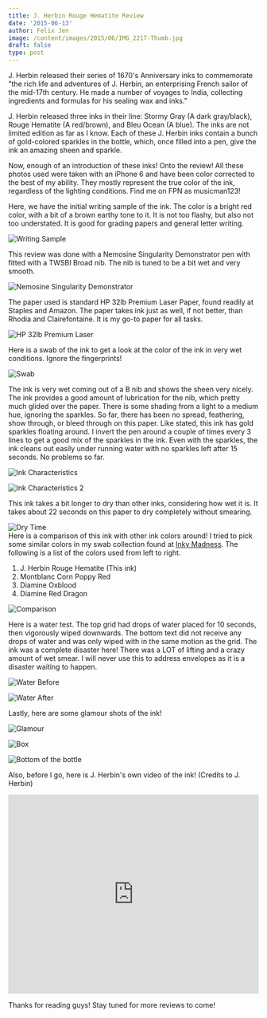 ```yaml
---
title: J. Herbin Rouge Hematite Review
date: '2015-06-13'
author: Felix Jen
image: /content/images/2015/06/IMG_2217-Thumb.jpg
draft: false
type: post
---
```

J. Herbin released their series of 1670's Anniversary inks to commemorate "the rich life and adventures of J. Herbin, an enterprising French sailor of the mid-17th century. He made a number of voyages to India, collecting ingredients and formulas for his sealing wax and inks." 

J. Herbin released three inks in their line: Stormy Gray (A dark gray/black), Rouge Hematite (A red/brown), and Bleu Ocean (A blue). The inks are not limited edition as far as I know. Each of these J. Herbin inks contain a bunch of gold-colored sparkles in the bottle, which, once filled into a pen, give the ink an amazing sheen and sparkle. 

Now, enough of an introduction of these inks! Onto the review! All these photos used were taken with an iPhone 6 and have been color corrected to the best of my ability. They mostly represent the true color of the ink, regardless of the lighting conditions. Find me on FPN as musicman123!

Here, we have the initial writing sample of the ink. The color is a bright red color, with a bit of a brown earthy tone to it. It is not too flashy, but also not too understated. It is good for grading papers and general letter writing.

![Writing Sample](/content/images/reviews/J.%20Herbin/Rouge%20Hematite/Ink.jpg)

This review was done with a Nemosine Singularity Demonstrator pen with fitted with a TWSBI Broad nib. The nib is tuned to be a bit wet and very smooth.

![Nemosine Singularity Demonstrator](/content/images/reviews/J.%20Herbin/Rouge%20Hematite/Nib.jpg)

The paper used is standard HP 32lb Premium Laser Paper, found readily at Staples and Amazon. The paper takes ink just as well, if not better, than Rhodia and Clairefontaine. It is my go-to paper for all tasks.

![HP 32lb Premium Laser](/content/images/reviews/J.%20Herbin/Rouge%20Hematite/Paper.jpg)

Here is a swab of the ink to get a look at the color of the ink in very wet conditions. Ignore the fingerprints!

![Swab](http://inkymadness.tk/J.%20Herbin/Rouge%20Hematite%20(1670)%202.jpg)

The ink is very wet coming out of a B nib and shows the sheen very nicely. The ink provides a good amount of lubrication for the nib, which pretty much glided over the paper. There is some shading from a light to a medium hue, ignoring the sparkles. So far, there has been no spread, feathering, show through, or bleed through on this paper. Like stated, this ink has gold sparkles floating around. I invert the pen around a couple of times every 3 lines to get a good mix of the sparkles in the ink. Even with the sparkles, the ink cleans out easily under running water with no sparkles left after 15 seconds. No problems so far. 

![Ink Characteristics](/content/images/reviews/J.%20Herbin/Rouge%20Hematite/Characteristics.jpg)

![Ink Characteristics 2](/content/images/reviews/J.%20Herbin/Rouge%20Hematite/Characteristics%202.jpg)

This ink takes a bit longer to dry than other inks, considering how wet it is. It takes about 22 seconds on this paper to dry completely without smearing.

![Dry Time](/content/images/reviews/J.%20Herbin/Rouge%20Hematite/Dry%20Time.jpg)
<br>
Here is a comparison of this ink with other ink colors around! I tried to pick some similar colors in my swab collection found at [Inky Madness](http://inkymadness.tk/). The following is a list of the colors used from left to right.
1. J. Herbin Rouge Hematite (This ink)
2. Montblanc Corn Poppy Red
3. Diamine Oxblood
4. Diamine Red Dragon

![Comparison](/content/images/reviews/J.%20Herbin/Rouge%20Hematite/Comparison.jpg)

Here is a water test. The top grid had drops of water placed for 10 seconds, then vigorously wiped downwards. The bottom text did not receive any drops of water and was only wiped with in the same motion as the grid. The ink was a complete disaster here! There was a LOT of lifting and a crazy amount of wet smear. I will never use this to address envelopes as it is a disaster waiting to happen.

![Water Before](/content/images/reviews/J.%20Herbin/Rouge%20Hematite/Water.jpg)

![Water After](/content/images/reviews/J.%20Herbin/Rouge%20Hematite/Water%20After.jpg)

Lastly, here are some glamour shots of the ink!

![Glamour](/content/images/2015/06/IMG_2235.jpg)

![Box](/content/images/2015/06/IMG_2217.jpg)

![Bottom of the bottle](/content/images/2015/06/IMG_2219.jpg)

Also, before I go, here is J. Herbin's own video of the ink! (Credits to J. Herbin)

<iframe width="100%" height="400px" src="https://www.youtube.com/embed/E4bxb5UPSfU" frameborder="0" allowfullscreen></iframe>

Thanks for reading guys! Stay tuned for more reviews to come!
